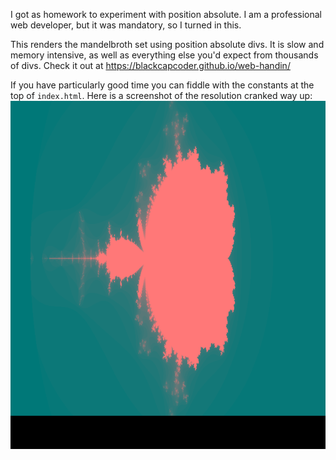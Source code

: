 I got as homework to experiment with position absolute. I am a professional web developer, but it was mandatory, so I turned in this.

This renders the mandelbroth set using position absolute divs. It is slow and memory intensive, as well as everything else you'd expect from thousands of divs. Check it out at https://blackcapcoder.github.io/web-handin/

If you have particularly good time you can fiddle with the constants at the top of `index.html`. Here is a screenshot of the resolution cranked way up:
![img](/img.png)
